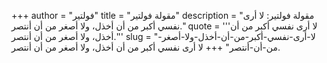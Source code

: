 +++
author = "فولتير"
title = "مقولة فولتير"
description = "مقولة فولتير: لا أرى نفسي أكبر من أن أخذل، ولا أصغر من أن أنتصر."
quote = '''لا أرى نفسي أكبر من أن أخذل، ولا أصغر من أن أنتصر.'''
slug = "لا-أرى-نفسي-أكبر-من-أن-أخذل-ولا-أصغر-من-أن-أنتصر"
+++
لا أرى نفسي أكبر من أن أخذل، ولا أصغر من أن أنتصر.
